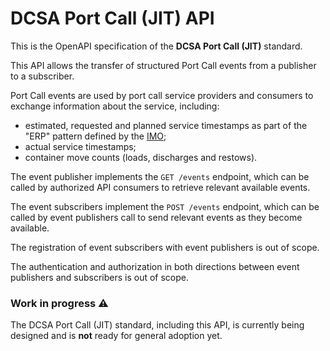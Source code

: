 # DCSA Port Call (JIT) API

This is the OpenAPI specification of the **DCSA Port Call (JIT)** standard.

This API allows the transfer of structured Port Call events from a publisher to a subscriber.

Port Call events are used by port call service providers and consumers to exchange information about the service, including:
- estimated, requested and planned service timestamps as part of the "ERP" pattern defined by the [IMO](https://wwwcdn.imo.org/localresources/en/OurWork/Facilitation/FAL%20related%20nonmandatory%20documents/FAL.5-Circ.52.pdf);
- actual service timestamps;
- container move counts (loads, discharges and restows).

The event publisher implements the `GET /events` endpoint, which can be called by authorized API consumers to retrieve relevant available events.

The event subscribers implement the `POST /events` endpoint, which can be called by event publishers call to send relevant events as they become available.

The registration of event subscribers with event publishers is out of scope.

The authentication and authorization in both directions between event publishers and subscribers is out of scope.

### Work in progress ⚠️

The DCSA Port Call (JIT) standard, including this API, is currently being designed and is **not** ready for general adoption yet.
